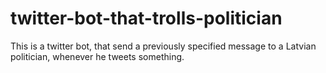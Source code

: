 # twitter-bot-that-trolls-politician
This is a twitter bot, that send a previously specified message to a Latvian politician, whenever he tweets something.  
